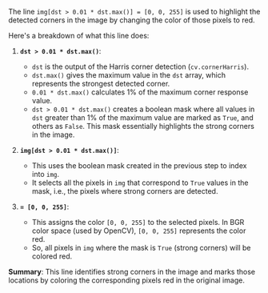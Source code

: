 The line `img[dst > 0.01 * dst.max()] = [0, 0, 255]` is used to highlight the detected corners in the image by changing the color of those pixels to red.

Here's a breakdown of what this line does:

1. **`dst > 0.01 * dst.max()`**: 
   - `dst` is the output of the Harris corner detection (`cv.cornerHarris`).
   - `dst.max()` gives the maximum value in the `dst` array, which represents the strongest detected corner.
   - `0.01 * dst.max()` calculates 1% of the maximum corner response value.
   - `dst > 0.01 * dst.max()` creates a boolean mask where all values in `dst` greater than 1% of the maximum value are marked as `True`, and others as `False`. This mask essentially highlights the strong corners in the image.

2. **`img[dst > 0.01 * dst.max()]`**:
   - This uses the boolean mask created in the previous step to index into `img`. 
   - It selects all the pixels in `img` that correspond to `True` values in the mask, i.e., the pixels where strong corners are detected.

3. **`= [0, 0, 255]`**:
   - This assigns the color `[0, 0, 255]` to the selected pixels. In BGR color space (used by OpenCV), `[0, 0, 255]` represents the color red.
   - So, all pixels in `img` where the mask is `True` (strong corners) will be colored red.

**Summary**:
This line identifies strong corners in the image and marks those locations by coloring the corresponding pixels red in the original image.
